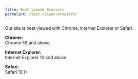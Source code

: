 ```yaml
---
title: Best Viewed Browsers
permalink: /best-viewed-browsers/
---
```


Our site is best viewed with Chrome, Internet Explorer or Safari.

<p><div><b>Chrome:</b></div>Chrome 56 and above</p>
<p><div><b>Internet Explorer:</b></div>Internet Explorer 10 and above</p>
<p><div><b>Safari:</b></div>Safari 10.1+</p>